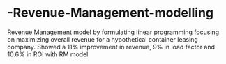 # -Revenue-Management-modelling
Revenue Management model by formulating linear programming focusing on maximizing overall revenue for a hypothetical container leasing company. Showed a 11% improvement in revenue, 9% in load factor and 10.6% in ROI with RM model
